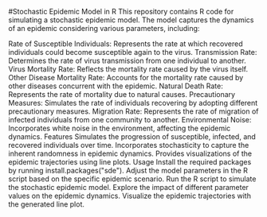 #Stochastic Epidemic Model in R
This repository contains R code for simulating a stochastic epidemic model. The model captures the dynamics of an epidemic considering various parameters, including:

Rate of Susceptible Individuals: Represents the rate at which recovered individuals could become susceptible again to the virus.
Transmission Rate: Determines the rate of virus transmission from one individual to another.
Virus Mortality Rate: Reflects the mortality rate caused by the virus itself.
Other Disease Mortality Rate: Accounts for the mortality rate caused by other diseases concurrent with the epidemic.
Natural Death Rate: Represents the rate of mortality due to natural causes.
Precautionary Measures: Simulates the rate of individuals recovering by adopting different precautionary measures.
Migration Rate: Represents the rate of migration of infected individuals from one community to another.
Environmental Noise: Incorporates white noise in the environment, affecting the epidemic dynamics.
Features
Simulates the progression of susceptible, infected, and recovered individuals over time.
Incorporates stochasticity to capture the inherent randomness in epidemic dynamics.
Provides visualizations of the epidemic trajectories using line plots.
Usage
Install the required packages by running install.packages("sde").
Adjust the model parameters in the R script based on the specific epidemic scenario.
Run the R script to simulate the stochastic epidemic model.
Explore the impact of different parameter values on the epidemic dynamics.
Visualize the epidemic trajectories with the generated line plot.

